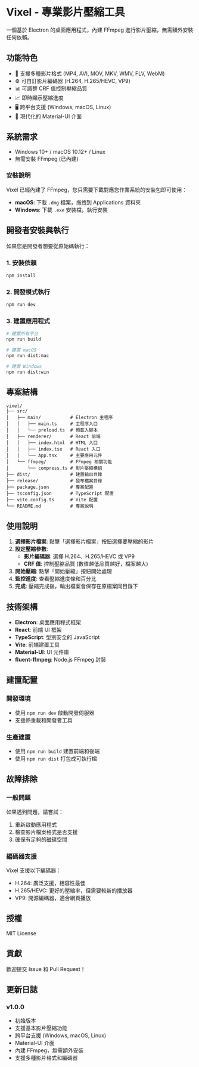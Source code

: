# Vixel - 專業影片壓縮工具

一個基於 Electron 的桌面應用程式，內建 FFmpeg 進行影片壓縮，無需額外安裝任何依賴。

## 功能特色

- 🎥 支援多種影片格式 (MP4, AVI, MOV, MKV, WMV, FLV, WebM)
- ⚙️ 可自訂影片編碼器 (H.264, H.265/HEVC, VP9)
- 📊 可調整 CRF 值控制壓縮品質
- 📈 即時顯示壓縮進度
- 🖥️ 跨平台支援 (Windows, macOS, Linux)
- 🎨 現代化的 Material-UI 介面

## 系統需求

- Windows 10+ / macOS 10.12+ / Linux
- 無需安裝 FFmpeg (已內建)

### 安裝說明

Vixel 已經內建了 FFmpeg，您只需要下載對應您作業系統的安裝包即可使用：

- **macOS**: 下載 `.dmg` 檔案，拖拽到 Applications 資料夾
- **Windows**: 下載 `.exe` 安裝檔，執行安裝

## 開發者安裝與執行

如果您是開發者想要從原始碼執行：

### 1. 安裝依賴
```bash
npm install
```

### 2. 開發模式執行
```bash
npm run dev
```

### 3. 建置應用程式
```bash
# 建置所有平台
npm run build

# 建置 macOS
npm run dist:mac

# 建置 Windows
npm run dist:win
```

## 專案結構

```
vixel/
├── src/
│   ├── main/           # Electron 主程序
│   │   ├── main.ts     # 主程序入口
│   │   └── preload.ts  # 預載入腳本
│   ├── renderer/       # React 前端
│   │   ├── index.html  # HTML 入口
│   │   ├── index.tsx   # React 入口
│   │   └── App.tsx     # 主要應用元件
│   └── ffmpeg/         # FFmpeg 相關功能
│       └── compress.ts # 影片壓縮模組
├── dist/               # 建置輸出目錄
├── release/            # 發布檔案目錄
├── package.json        # 專案配置
├── tsconfig.json       # TypeScript 配置
├── vite.config.ts      # Vite 配置
└── README.md           # 專案說明
```

## 使用說明

1. **選擇影片檔案**: 點擊「選擇影片檔案」按鈕選擇要壓縮的影片
2. **設定壓縮參數**:
   - **影片編碼器**: 選擇 H.264、H.265/HEVC 或 VP9
   - **CRF 值**: 控制壓縮品質 (數值越低品質越好，檔案越大)
3. **開始壓縮**: 點擊「開始壓縮」按鈕開始處理
4. **監控進度**: 查看壓縮進度條和百分比
5. **完成**: 壓縮完成後，輸出檔案會保存在原檔案同目錄下

## 技術架構

- **Electron**: 桌面應用程式框架
- **React**: 前端 UI 框架
- **TypeScript**: 型別安全的 JavaScript
- **Vite**: 前端建置工具
- **Material-UI**: UI 元件庫
- **fluent-ffmpeg**: Node.js FFmpeg 封裝

## 建置配置

### 開發環境
- 使用 `npm run dev` 啟動開發伺服器
- 支援熱重載和開發者工具

### 生產建置
- 使用 `npm run build` 建置前端和後端
- 使用 `npm run dist` 打包成可執行檔

## 故障排除

### 一般問題
如果遇到問題，請嘗試：
1. 重新啟動應用程式
2. 檢查影片檔案格式是否支援
3. 確保有足夠的磁碟空間

### 編碼器支援
Vixel 支援以下編碼器：
- H.264: 廣泛支援，相容性最佳
- H.265/HEVC: 更好的壓縮率，但需要較新的播放器
- VP9: 開源編碼器，適合網頁播放

## 授權

MIT License

## 貢獻

歡迎提交 Issue 和 Pull Request！

## 更新日誌

### v1.0.0
- 初始版本
- 支援基本影片壓縮功能
- 跨平台支援 (Windows, macOS, Linux)
- Material-UI 介面
- 內建 FFmpeg，無需額外安裝
- 支援多種影片格式和編碼器
